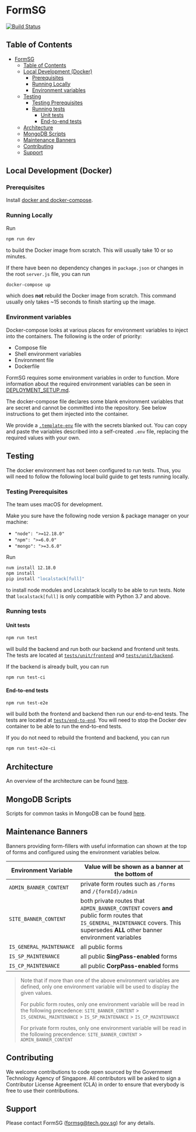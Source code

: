 # FormSG

[![Build Status](https://travis-ci.com/opengovsg/formsg.svg?branch=release)](https://travis-ci.com/opengovsg/formsg)

## Table of Contents

- [FormSG](#formsg)
  - [Table of Contents](#table-of-contents)
  - [Local Development (Docker)](#local-development-docker)
    - [Prerequisites](#prerequisites)
    - [Running Locally](#running-locally)
    - [Environment variables](#environment-variables)
  - [Testing](#testing)
    - [Testing Prerequisites](#testing-prerequisites)
    - [Running tests](#running-tests)
      - [Unit tests](#unit-tests)
      - [End-to-end tests](#end-to-end-tests)
  - [Architecture](#architecture)
  - [MongoDB Scripts](#mongodb-scripts)
  - [Maintenance Banners](#maintenance-banners)
  - [Contributing](#contributing)
  - [Support](#support)

## Local Development (Docker)

### Prerequisites

Install [docker and docker-compose](https://docs.docker.com/get-docker/).

### Running Locally

Run

```bash
npm run dev
```

to build the Docker image from scratch. This will usually take 10 or so minutes.

If there have been no dependency changes in `package.json` or changes in the
root `server.js` file, you can run

```bash
docker-compose up
```

which does **not** rebuild the Docker image from scratch. This command usually
only takes ~15 seconds to finish starting up the image.

### Environment variables

Docker-compose looks at various places for environment variables to inject into the containers.
The following is the order of priority:

- Compose file
- Shell environment variables
- Environment file
- Dockerfile

FormSG requires some environment variables in order to function.
More information about the required environment variables can be seen in
[DEPLOYMENT_SETUP.md](/docs/DEPLOYMENT_SETUP.md).

The docker-compose file declares some blank environment variables that are secret and cannot be committed into
the repository. See below instructions to get them injected into the container.

We provide a [`.template-env`](./.template-env) file with the secrets blanked out. You can copy and
paste the variables described into a self-created `.env` file, replacing the
required values with your own.

## Testing

The docker environment has not been configured to run tests. Thus, you will need
to follow the following local build guide to get tests running locally.

### Testing Prerequisites

The team uses macOS for development.

Make you sure have the following node version & package manager on your machine:

- `"node": ">=12.18.0"`
- `"npm": ">=6.0.0"`
- `"mongo": ">=3.6.0"`

Run

```bash
nvm install 12.18.0
npm install
pip install "localstack[full]"
```

to install node modules and Localstack locally to be able to run tests. Note that
`localstack[full]` is only compatible with Python 3.7 and above.

### Running tests

#### Unit tests

```bash
npm run test
```

will build the backend and run both our backend and frontend unit tests. The tests are located at
[`tests/unit/frontend`](./tests/unit/frontend) and
[`tests/unit/backend`](./tests/unit/backend).

If the backend is already built, you can run

```bash
npm run test-ci
```

#### End-to-end tests

```bash
npm run test-e2e
```

will build both the frontend and backend then run our end-to-end tests. The tests are located at [`tests/end-to-end`](./tests/end-to-end). You will need to stop the Docker dev container to be able to run the end-to-end tests.

If you do not need to rebuild the frontend and backend, you can run

```bash
npm run test-e2e-ci
```

## Architecture

An overview of the architecture can be found [here](docs/ARCHITECTURE.md).

## MongoDB Scripts

Scripts for common tasks in MongoDB can be found [here](docs/MONGODB.md).

## Maintenance Banners

Banners providing form-fillers with useful information can shown at the top of
forms and configured using the environment variables below.

| Environment Variable     | Value will be shown as a banner at the bottom of                                                                                                                                   |
| ------------------------ | ---------------------------------------------------------------------------------------------------------------------------------------------------------------------------------- |
| `ADMIN_BANNER_CONTENT`   | private form routes such as `/forms` and `/{formId}/admin`                                                                                                                         |
| `SITE_BANNER_CONTENT`    | both private routes that `ADMIN_BANNER_CONTENT` covers **and** public form routes that `IS_GENERAL_MAINTENANCE` covers. This supersedes **ALL** other banner environment variables |
| `IS_GENERAL_MAINTENANCE` | all public forms                                                                                                                                                                   |
| `IS_SP_MAINTENANCE`      | all public **SingPass-enabled** forms                                                                                                                                              |
| `IS_CP_MAINTENANCE`      | all public **CorpPass-enabled** forms                                                                                                                                              |

> Note that if more than one of the above environment variables are defined,
> only one environment variable will be used to display the given values.
>
> For public form routes, only one environment variable will be read in the
> following precedence: `SITE_BANNER_CONTENT` > `IS_GENERAL_MAINTENANCE` >
> `IS_SP_MAINTENANCE` > `IS_CP_MAINTENANCE`
>
> For private form routes, only one environment variable will be read in the
> following precendence: `SITE_BANNER_CONTENT` > `ADMIN_BANNER_CONTENT`

## Contributing

We welcome contributions to code open sourced by the Government Technology Agency of Singapore. All contributors will be asked to sign a Contributor License Agreement (CLA) in order to ensure that everybody is free to use their contributions.

## Support

Please contact FormSG (formsg@tech.gov.sg) for any details.
